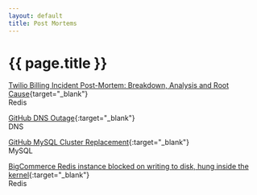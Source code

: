 ```yaml
---
layout: default
title: Post Mortems
---
```


# {{ page.title }}

[Twilio Billing Incident Post-Mortem: Breakdown, Analysis and Root Cause](https://www.twilio.com/blog/2013/07/billing-incident-post-mortem-breakdown-analysis-and-root-cause.html){target="_blank"}    
Redis

[GitHub DNS Outage](https://github.com/blog/1759-dns-outage-post-mortem){:target="_blank"}    
DNS

[GitHub MySQL Cluster Replacement](https://github.com/blog/1261-github-availability-this-week){:target="_blank"}    
MySQL

[BigCommerce Redis instance blocked on writing to disk, hung inside the kernel](http://bigeng.io/post/118963807718/recovering-redis-data-with-gdb){:target="_blank"}    
Redis
